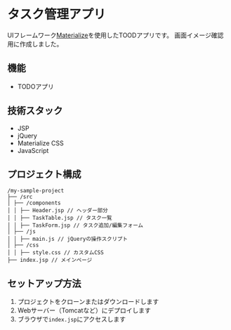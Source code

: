 # タスク管理アプリ
UIフレームワーク[Materialize](https://materializecss.com/)を使用したTOODアプリです。
画面イメージ確認用に作成しました。

## 機能
- TODOアプリ

## 技術スタック
- JSP
- jQuery
- Materialize CSS
- JavaScript

## プロジェクト構成
```
/my-sample-project
├── /src
│ ├── /components
│ │ ├── Header.jsp // ヘッダー部分
│ │ ├── TaskTable.jsp // タスク一覧
│ │ ├── TaskForm.jsp // タスク追加/編集フォーム
│ ├── /js
│ │ ├── main.js // jQueryの操作スクリプト
│ ├── /css
│ │ ├── style.css // カスタムCSS
├── index.jsp // メインページ
```

## セットアップ方法
1. プロジェクトをクローンまたはダウンロードします
2. Webサーバー（Tomcatなど）にデプロイします
3. ブラウザで`index.jsp`にアクセスします

